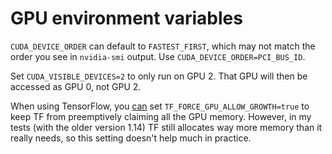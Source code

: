 # GPU environment variables

`CUDA_DEVICE_ORDER` can default to `FASTEST_FIRST`, which may not
match the order you see in `nvidia-smi` output. Use
`CUDA_DEVICE_ORDER=PCI_BUS_ID`.

Set `CUDA_VISIBLE_DEVICES=2` to only run on GPU 2. That GPU will then
be accessed as GPU 0, not GPU 2.

When using TensorFlow, you [can][] set
`TF_FORCE_GPU_ALLOW_GROWTH=true` to keep TF from preemptively claiming
all the GPU memory. However, in my tests (with the older version 1.14)
TF still allocates way more memory than it really needs, so this
setting doesn't help much in practice.

[can]: https://www.tensorflow.org/guide/gpu#limiting_gpu_memory_growth
